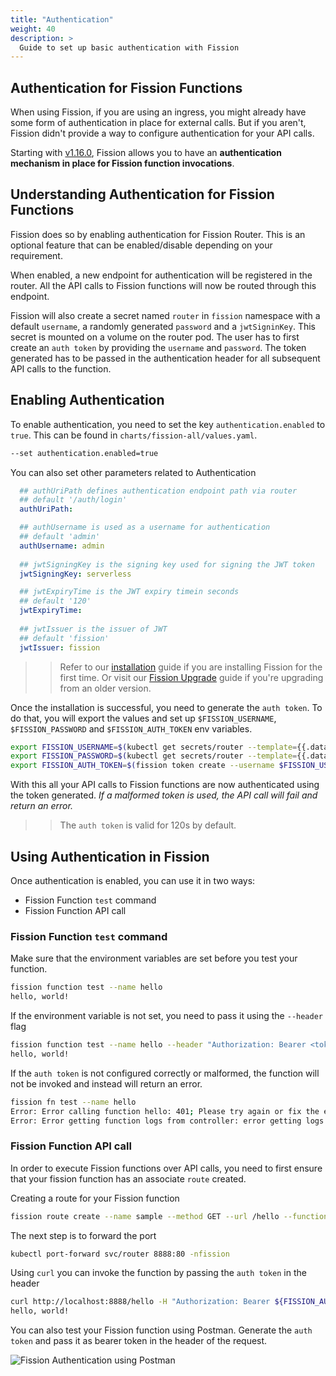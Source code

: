 ```yaml
---
title: "Authentication"
weight: 40
description: >
  Guide to set up basic authentication with Fission
---
```


## Authentication for Fission Functions

When using Fission, if you are using an ingress, you might already have some form of authentication in place for external calls.
But if you aren't, Fission didn't provide a way to configure authentication for your API calls.

Starting with [v1.16.0](/docs/releases/v1.16.0-rc1/), Fission allows you to have an **authentication mechanism in place for Fission function invocations**.

## Understanding Authentication for Fission Functions

Fission does so by enabling authentication for Fission Router.
This is an optional feature that can be enabled/disable depending on your requirement.

When enabled, a new endpoint for authentication will be registered in the router.
All the API calls to Fission functions will now be routed through this endpoint.

Fission will also create a secret named `router` in `fission` namespace with a default `username`, a randomly generated `password` and a `jwtSigninKey`.
This secret is mounted on a volume on the router pod.
The user has to first create an `auth token` by providing the `username` and `password`.
The token generated has to be passed in the authentication header for all subsequent API calls to the function.

## Enabling Authentication

To enable authentication, you need to set the key `authentication.enabled` to `true`.
This can be found in `charts/fission-all/values.yaml`.

```bash
--set authentication.enabled=true
```

You can also set other parameters related to Authentication

```yaml
  ## authUriPath defines authentication endpoint path via router 
  ## default '/auth/login'
  authUriPath:

  ## authUsername is used as a username for authentication
  ## default 'admin'
  authUsername: admin
  
  ## jwtSigningKey is the signing key used for signing the JWT token
  jwtSigningKey: serverless

  ## jwtExpiryTime is the JWT expiry timein seconds
  ## default '120'
  jwtExpiryTime: 
  
  ## jwtIssuer is the issuer of JWT
  ## default 'fission'
  jwtIssuer: fission
```

>> Refer to our [installation](_index.en.md) guide if you are installing Fission for the first time. Or visit our [Fission Upgrade](upgrade) guide if you're upgrading from an older version.

Once the installation is successful, you need to generate the `auth token`.
To do that, you will export the values and set up `$FISSION_USERNAME`, `$FISSION_PASSWORD` and `$FISSION_AUTH_TOKEN` env variables.

```bash
export FISSION_USERNAME=$(kubectl get secrets/router --template={{.data.username}} -n fission | base64 -d)
export FISSION_PASSWORD=$(kubectl get secrets/router --template={{.data.password}} -n fission | base64 -d)
export FISSION_AUTH_TOKEN=$(fission token create --username $FISSION_USERNAME --password $FISSION_PASSWORD)
```

With this all your API calls to Fission functions are now authenticated using the token generated.
*If a malformed token is used, the API call will fail and return an error.*

>> The `auth token` is valid for 120s by default.

## Using Authentication in Fission

Once authentication is enabled, you can use it in two ways:

* Fission Function `test` command
* Fission Function API call

### Fission Function `test` command

Make sure that the environment variables are set before you test your function.

```bash
fission function test --name hello
hello, world!
```

If the environment variable is not set, you need to pass it using the `--header` flag

```bash
fission function test --name hello --header "Authorization: Bearer <token>"
hello, world!
```

If the `auth token` is not configured correctly or malformed, the function will not be invoked and instead will return an error.

```bash
fission fn test --name hello
Error: Error calling function hello: 401; Please try again or fix the error: {"message":"Unauthorized: malformed Token","statusCode":401}
Error: Error getting function logs from controller: error getting logs from controller, status code: '500'. Try to get logs from log database.
```

### Fission Function API call

In order to execute Fission functions over API calls, you need to first ensure that your fission function has an associate `route` created.

Creating a route for your Fission function

```bash
fission route create --name sample --method GET --url /hello --function hello
```

The next step is to forward the port

```bash
kubectl port-forward svc/router 8888:80 -nfission
```

Using `curl` you can invoke the function by passing the `auth token` in the header

```bash
curl http://localhost:8888/hello -H "Authorization: Bearer ${FISSION_AUTH_TOKEN}"
hello, world!
```

You can also test your Fission function using Postman.
Generate the `auth token` and pass it as bearer token in the header of the request.

![Fission Authentication using Postman](../assets/fission-auth-postman.png)
